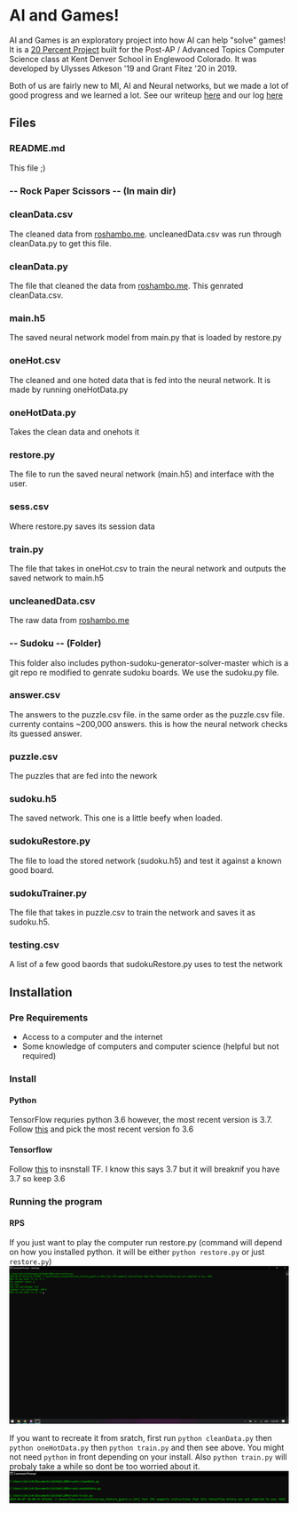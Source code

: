 # AI and Games!
AI and Games is an exploratory project into how AI can help "solve" games! It is a [20 Percent Project](http://www.20time.org/) built for the Post-AP / Advanced Topics Computer Science class at Kent Denver School in Englewood Colorado. It was developed by Ulysses Atkeson '19 and Grant Fitez '20 in 2019.

Both of us are fairly new to Ml, AI and Neural networks, but we made a lot of good progress and we learned a lot. See our writeup [here](https://docs.google.com/document/d/1drWqtxF1tJrTNptr-YXJvmdJ8LfIuHhhoIrkKW88jt8/edit?usp=sharing) and our log [here](https://docs.google.com/document/d/17e8txT_2huo49XWkmmKNHayIwOWlEGgCRoc6z6UW2yI/edit?usp=sharing)

## Files

### README.md
This file ;)

### -- Rock Paper Scissors -- (In main dir)
### cleanData.csv
The cleaned data from [roshambo.me](https://roshambo.me/). uncleanedData.csv was run through cleanData.py to get this file.
### cleanData.py
The file that cleaned the data from [roshambo.me](https://roshambo.me/).  This genrated cleanData.csv. 
### main.h5
The saved neural network model from main.py that is loaded by restore.py
### oneHot.csv
The cleaned and one hoted data that is fed into the neural network. It is made by running  oneHotData.py
### oneHotData.py
Takes the clean data and onehots it
### restore.py
The file to run the saved neural network (main.h5) and interface with the user.
### sess.csv
Where restore.py saves its session data
### train.py
The file that takes in oneHot.csv to train the neural network and outputs the saved network to main.h5
### uncleanedData.csv
The raw data from [roshambo.me](https://roshambo.me/)

### -- Sudoku -- (Folder)
This folder also includes python-sudoku-generator-solver-master which is a git repo re modified to genrate sudoku boards. We use the sudoku.py file.
### answer.csv
The answers to the puzzle.csv file. in the same order as the puzzle.csv file. currenty contains ~200,000 answers. this is how the neural network checks its guessed answer.
### puzzle.csv
The puzzles that are fed into the nework
### sudoku.h5
The saved network. This one is a little beefy when loaded.
### sudokuRestore.py
The file to load the stored network (sudoku.h5) and test it against a known good board.
### sudokuTrainer.py
The file that takes in puzzle.csv to train the network and saves it as sudoku.h5.
### testing.csv
A list of a few good baords that sudokuRestore.py uses to test the network

## Installation

### Pre Requirements
* Access to a computer and the internet
* Some knowledge of computers and computer science (helpful but not required)

### Install
#### Python
TensorFlow requries python 3.6 however, the most recent version is 3.7. Follow [this](https://realpython.com/installing-python/) and pick the most recent version fo 3.6
#### Tensorflow
Follow [this](https://tensorflow-object-detection-api-tutorial.readthedocs.io/en/latest/install.html) to insnstall TF. I know this says 3.7 but it will breaknif you have 3.7 so keep 3.6

### Running the program
#### RPS
If you just want to play the computer run restore.py (command will depend on how you installed python. it will be either `python restore.py` or just `restore.py`)
![1](/img/1.png)

If you want to recreate it from sratch, first run `python cleanData.py` then `python oneHotData.py` then `python train.py` and then see above. You might not need `python` in front depending on your install. Also `python train.py` will probaly take a while so dont be too worried about it.
![2](/img/2.png)
